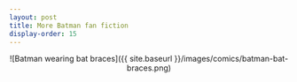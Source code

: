 ```yaml
---
layout: post
title: More Batman fan fiction
display-order: 15
---
```


<div style="text-align:center" markdown="1">
![Batman wearing bat braces]({{ site.baseurl }}/images/comics/batman-bat-braces.png)
</div>
